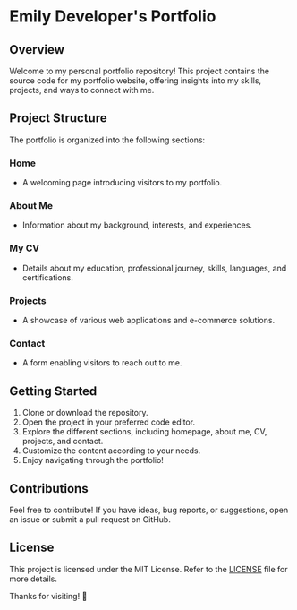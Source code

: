 # Emily Developer's Portfolio

## Overview
Welcome to my personal portfolio repository! This project contains the source code for my portfolio website, offering insights into my skills, projects, and ways to connect with me.

## Project Structure
The portfolio is organized into the following sections:

### Home
- A welcoming page introducing visitors to my portfolio.

### About Me
- Information about my background, interests, and experiences.

### My CV
- Details about my education, professional journey, skills, languages, and certifications.

### Projects
- A showcase of various web applications and e-commerce solutions.

### Contact
- A form enabling visitors to reach out to me.

## Getting Started
1. Clone or download the repository.
2. Open the project in your preferred code editor.
3. Explore the different sections, including homepage, about me, CV, projects, and contact.
4. Customize the content according to your needs.
5. Enjoy navigating through the portfolio!

## Contributions
Feel free to contribute! If you have ideas, bug reports, or suggestions, open an issue or submit a pull request on GitHub.

## License
This project is licensed under the MIT License. Refer to the [LICENSE](LICENSE) file for more details.

Thanks for visiting! 🚀
